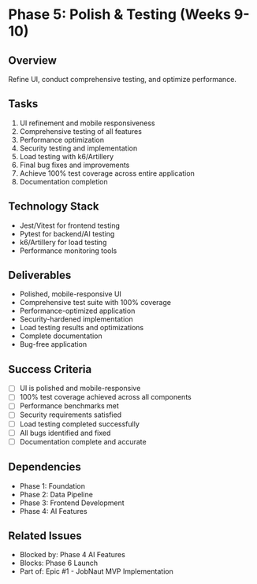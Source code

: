 # Phase 5: Polish & Testing (Weeks 9-10)

## Overview
Refine UI, conduct comprehensive testing, and optimize performance.

## Tasks
1. UI refinement and mobile responsiveness
2. Comprehensive testing of all features
3. Performance optimization
4. Security testing and implementation
5. Load testing with k6/Artillery
6. Final bug fixes and improvements
7. Achieve 100% test coverage across entire application
8. Documentation completion

## Technology Stack
- Jest/Vitest for frontend testing
- Pytest for backend/AI testing
- k6/Artillery for load testing
- Performance monitoring tools

## Deliverables
- Polished, mobile-responsive UI
- Comprehensive test suite with 100% coverage
- Performance-optimized application
- Security-hardened implementation
- Load testing results and optimizations
- Complete documentation
- Bug-free application

## Success Criteria
- [ ] UI is polished and mobile-responsive
- [ ] 100% test coverage achieved across all components
- [ ] Performance benchmarks met
- [ ] Security requirements satisfied
- [ ] Load testing completed successfully
- [ ] All bugs identified and fixed
- [ ] Documentation complete and accurate

## Dependencies
- Phase 1: Foundation
- Phase 2: Data Pipeline
- Phase 3: Frontend Development
- Phase 4: AI Features

## Related Issues
- Blocked by: Phase 4 AI Features
- Blocks: Phase 6 Launch
- Part of: Epic #1 - JobNaut MVP Implementation